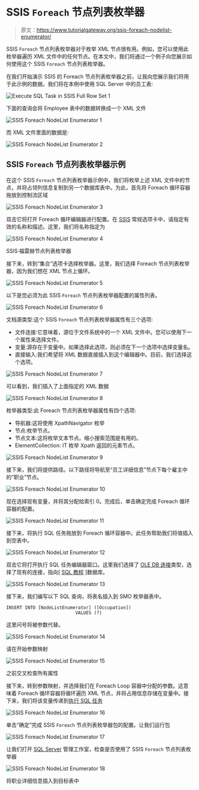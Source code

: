 # SSIS `Foreach` 节点列表枚举器

> 原文：<https://www.tutorialgateway.org/ssis-foreach-nodelist-enumerator/>

SSIS `Foreach` 节点列表枚举器对于枚举 XML 节点很有用。例如，您可以使用此枚举器遍历 XML 文件中的任何节点。在本文中，我们将通过一个例子向您展示如何使用这个 SSIS `Foreach` 节点列表枚举器。

在我们开始演示 SSIS 的 Foreach 节点列表枚举器之前，让我向您展示我们将用于此示例的数据。我们将在本例中使用 SQL Server 中的员工表:

![Execute SQL Task in SSIS Full Row Set 1](img/a09b0c7d5aa26054057e7581e229afc8.png)

下面的查询会将 Employee 表中的数据转换成一个 XML 文件

![SSIS `Foreach` NodeList Enumerator 1](img/67b3007b0bdbcf92f8b5adfd2c72b466.png)

而 XML 文件里面的数据是:

![SSIS `Foreach` NodeList Enumerator 2](img/b5b849eac9c729865a1f1467f0a83eb3.png)

## SSIS `Foreach` 节点列表枚举器示例

在这个 SSIS `Foreach` 节点列表枚举器示例中，我们将枚举上述 XML 文件中的节点，并将占领列信息复制到另一个数据库表中。为此，首先将 Foreach 循环容器拖放到控制流区域

![SSIS `Foreach` NodeList Enumerator 3](img/4af8d248ea5a910eb86d371d9afdb02f.png)

双击它将打开 Foreach 循环编辑器进行配置。在 [SSIS](https://www.tutorialgateway.org/ssis/) 常规选项卡中，请指定有效的名称和描述。这里，我们将名称指定为

![SSIS `Foreach` NodeList Enumerator 4](img/df87028ce943e17af8541f3c7c4413cc.png)

SSIS·福雷赫节点列表枚举器

接下来，转到“集合”选项卡选择枚举器。这里，我们选择 Foreach 节点列表枚举器，因为我们想在 XML 节点上循环。

![SSIS `Foreach` NodeList Enumerator 5](img/edceb131335040d828f2f7e5264eb264.png)

以下是您必须为此 SSIS `Foreach` 节点列表枚举器配置的属性列表。

![SSIS `Foreach` NodeList Enumerator 6](img/8f5e17e5fda7de7e119bc6698b5cdfb0.png)

文档源类型:这个 SSIS `Foreach` 节点列表枚举器属性有三个选项:

*   文件连接:它意味着，源位于文件系统中的一个 XML 文件中。您可以使用下一个属性来选择文件。
*   变量:源存在于变量中。如果选择此选项，则必须在下一个选项中选择变量名。
*   直接输入:我们希望将 XML 数据直接插入到这个编辑器中。目前，我们选择这个选项。

![SSIS `Foreach` NodeList Enumerator 7](img/802e33419dc8f5494001dc9f73250bc2.png)

可以看到，我们插入了上面指定的 XML 数据

![SSIS `Foreach` NodeList Enumerator 8](img/c8f9e6fdaf7d5b0613aa73d5e6cac235.png)

枚举器类型:此 Foreach 节点列表枚举器属性有四个选项:

*   导航器:这将使用 XpathNavigator 枚举
*   节点:枚举节点。
*   节点文本:这将枚举文本节点。缩小搜索范围是有用的。
*   ElementCollection: IT 枚举 Xpath 返回的元素节点。

![SSIS `Foreach` NodeList Enumerator 9](img/9ee26cc12b12f31493b4ca152544e18f.png)

接下来，我们将提供路径。以下路径将导航至“员工详细信息”节点下每个雇主中的“职业”节点。

![SSIS `Foreach` NodeList Enumerator 10](img/5500c8ebc62e1eb0e1c4dcd75241ac8b.png)

现在选择现有变量，并将其分配给索引 0。完成后，单击确定完成 Foreach 循环容器的配置。

![SSIS `Foreach` NodeList Enumerator 11](img/20a0afb985be1d11bbe581b462f923e3.png)

接下来，将执行 SQL 任务拖放到 Foreach 循环容器中。此任务帮助我们将值插入到空表中。

![SSIS `Foreach` NodeList Enumerator 12](img/ed45e3aecbcb649bff5e3da43728088a.png)

双击它将打开执行 SQL 任务编辑器窗口。这里我们选择了 [OLE DB 连接](https://www.tutorialgateway.org/ole-db-connection-manager-in-ssis/)类型，选择了现有的连接，指向[ [SQL 教程](https://www.tutorialgateway.org/sql/) ]数据库。

![SSIS `Foreach` NodeList Enumerator 13](img/54dcaece31af11cf98f1df6b548a464e.png)

接下来，我们编写以下 SQL 查询，将表名插入到 SMO 枚举器表中。

```
INSERT INTO [NodeListEnumerator] ([Occupation])
                          VALUES (?)
```

这里问号将被参数代替。

![SSIS `Foreach` NodeList Enumerator 14](img/5b9848bb8b716ec84635093962c6f322.png)

请在开始参数映射

![SSIS `Foreach` NodeList Enumerator 15](img/7bde59d2f8d4d8490a8ebb0e029d7ee7.png)

之前交叉检查所有属性

接下来，转到参数映射，并选择我们在 Foreach Loop 容器中分配的参数。这意味着 Foreach 循环容器将循环遍历 XML 节点，并将占用信息存储在变量中。接下来，我们将该变量传递到[执行 SQL 任务](https://www.tutorialgateway.org/execute-sql-task-in-ssis/)

![SSIS `Foreach` NodeList Enumerator 16](img/a2eed0b9ab78077019ee6a7585c44640.png)

单击“确定”完成 SSIS `Foreach` 节点列表枚举器包的配置。让我们运行包

![SSIS `Foreach` NodeList Enumerator 17](img/237e44b8fcea73d4cc1c6e04bb469b2c.png)

让我们打开 [SQL Server](https://www.tutorialgateway.org/sql/) 管理工作室，检查是否使用了 SSIS `Foreach` 节点列表枚举器

![SSIS `Foreach` NodeList Enumerator 18](img/b55918ab01efb89b7a8b91fdf05a858d.png)

将职业详细信息插入到目标表中